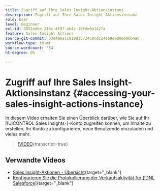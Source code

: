 ```yaml
---
title: Zugriff auf Ihre Sales Insight-Aktionsinstanz
description: Zugriff auf Ihre Sales Insight-Aktionsinstanz
role: User
level: Beginner
exl-id: 6851ed6e-216c-4f07-ab4c-18fde0a142fa
feature: Sales Insight Actions
source-git-commit: 63d4aea1c818d35724c0cdc14e69ea00eb06b4a0
workflow-type: tm+mt
source-wordcount: '54'
ht-degree: 0%

---
```


# Zugriff auf Ihre Sales Insight-Aktionsinstanz {#accessing-your-sales-insight-actions-instance}

In diesem Video erhalten Sie einen Überblick darüber, wie Sie auf Ihr [!UICONTROL Sales Insights-]-Konto zugreifen können, um Inhalte zu erstellen, Ihr Konto zu konfigurieren, neue Benutzende einzuladen und vieles mehr.

>[!VIDEO](https://video.tv.adobe.com/v/340925/?quality=12&learn=on){transcript=true}

## Verwandte Videos

* [Sales Insight-Aktionen - Übersicht](/help/sales-insight-actions/sales-insight-actions-overview.md){target="_blank"}
* [Konfigurieren Sie die Protokollierung der Verkaufsaktivität für [!DNL Salesforce]](/help/sales-insight-actions/configure-sales-activity-logging-to-salesforce.md){target="_blank"}
